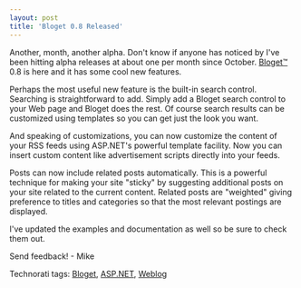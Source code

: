 ```yaml
---
layout: post
title: 'Bloget 0.8 Released'
---
```

Another, month, another alpha. Don't know if anyone has noticed by I've been hitting alpha releases at about one per month since October. [Bloget™](/bloget) 0.8 is here and it has some cool new features. 

Perhaps the most useful new feature is the built-in search control. Searching is straightforward to add. Simply add a Bloget search control to your Web page and Bloget does the rest. Of course search results can be customized using templates so you can get just the look you want.

And speaking of customizations, you can now customize the content of your RSS feeds using ASP.NET's powerful template facility. Now you can insert custom content like advertisement scripts directly into your feeds.

Posts can now include related posts automatically. This is a powerful technique for making your site "sticky" by suggesting additional posts on your site related to the current content. Related posts are "weighted" giving preference to titles and categories so that the most relevant postings are displayed.

I've updated the examples and documentation as well so be sure to check them out.

Send feedback! - Mike

Technorati tags: [Bloget](http://technorati.com/tags/Bloget), [ASP.NET](http://technorati.com/tags/ASP.NET), [Weblog](http://technorati.com/tags/Weblog)
